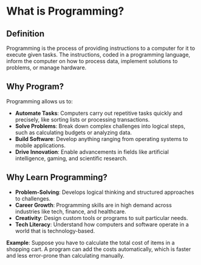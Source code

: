 # What is Programming?

## Definition

Programming is the process of providing instructions to a computer for it to execute given tasks. The instructions, coded in a programming language, inform the computer on how to process data, implement solutions to problems, or manage hardware.

## Why Program?

Programming allows us to:

- **Automate Tasks**: Computers carry out repetitive tasks quickly and precisely, like sorting lists or processing transactions.
- **Solve Problems**: Break down complex challenges into logical steps, such as calculating budgets or analyzing data.
- **Build Software**: Develop anything ranging from operating systems to mobile applications.
- **Drive Innovation**: Enable advancements in fields like artificial intelligence, gaming, and scientific research.

## Why Learn Programming?

- **Problem-Solving**: Develops logical thinking and structured approaches to challenges.
- **Career Growth**: Programming skills are in high demand across industries like tech, finance, and healthcare.
- **Creativity**: Design custom tools or programs to suit particular needs.
- **Tech Literacy**: Understand how computers and software operate in a world that is technology-based.

**Example**: Suppose you have to calculate the total cost of items in a shopping cart. A program can add the costs automatically, which is faster and less error-prone than calculating manually.
